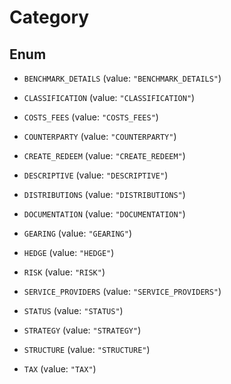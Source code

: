 

# Category

## Enum


* `BENCHMARK_DETAILS` (value: `"BENCHMARK_DETAILS"`)

* `CLASSIFICATION` (value: `"CLASSIFICATION"`)

* `COSTS_FEES` (value: `"COSTS_FEES"`)

* `COUNTERPARTY` (value: `"COUNTERPARTY"`)

* `CREATE_REDEEM` (value: `"CREATE_REDEEM"`)

* `DESCRIPTIVE` (value: `"DESCRIPTIVE"`)

* `DISTRIBUTIONS` (value: `"DISTRIBUTIONS"`)

* `DOCUMENTATION` (value: `"DOCUMENTATION"`)

* `GEARING` (value: `"GEARING"`)

* `HEDGE` (value: `"HEDGE"`)

* `RISK` (value: `"RISK"`)

* `SERVICE_PROVIDERS` (value: `"SERVICE_PROVIDERS"`)

* `STATUS` (value: `"STATUS"`)

* `STRATEGY` (value: `"STRATEGY"`)

* `STRUCTURE` (value: `"STRUCTURE"`)

* `TAX` (value: `"TAX"`)



